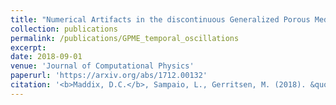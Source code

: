 ```yaml
---
title: "Numerical Artifacts in the discontinuous Generalized Porous Medium Equation: How to avoid spurious temporal oscillations"
collection: publications
permalink: /publications/GPME_temporal_oscillations
excerpt: 
date: 2018-09-01
venue: 'Journal of Computational Physics'
paperurl: 'https://arxiv.org/abs/1712.00132'
citation: '<b>Maddix, D.C.</b>, Sampaio, L., Gerritsen, M. (2018). &quot;Numerical Artifacts in the discontinuous Generalized Porous Medium Equation: How to avoid spurious temporal oscillations.&quot; <i>Journal of Computational Physics</i>. 368:277-298.'
---
```

